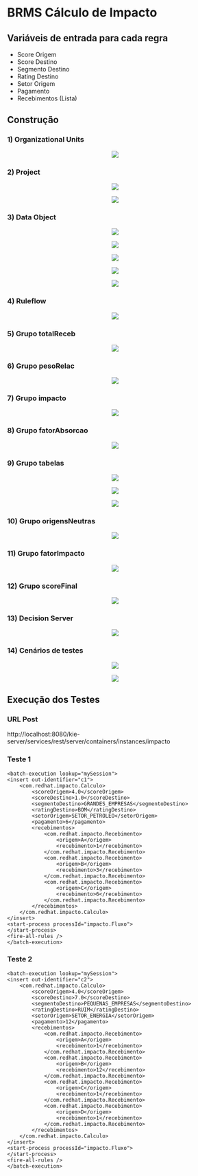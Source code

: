 # BRMS Cálculo de Impacto

## Variáveis de entrada para cada regra
* Score Origem
* Score Destino
* Segmento Destino
* Rating Destino
* Setor Origem
* Pagamento
* Recebimentos (Lista)

## Construção

### 1) Organizational Units
<p align="center"><img src="/images/00.png?raw=true"></p>

### 2) Project
<p align="center"><img src="/images/01.png?raw=true"></p>
<p align="center"><img src="/images/02.png?raw=true"></p>

### 3) Data Object
<p align="center"><img src="/images/03.png?raw=true"></p>
<p align="center"><img src="/images/04.png?raw=true"></p>
<p align="center"><img src="/images/05.png?raw=true"></p>
<p align="center"><img src="/images/06.png?raw=true"></p>
<p align="center"><img src="/images/07.png?raw=true"></p>

### 4) Ruleflow
<p align="center"><img src="/images/18.png?raw=true"></p>

### 5) Grupo totalReceb
<p align="center"><img src="/images/08.png?raw=true"></p>

### 6) Grupo pesoRelac
<p align="center"><img src="/images/16.png?raw=true"></p>

### 7) Grupo impacto
<p align="center"><img src="/images/15.png?raw=true"></p>

### 8) Grupo fatorAbsorcao
<p align="center"><img src="/images/09.png?raw=true"></p>

### 9) Grupo tabelas
<p align="center"><img src="/images/11.png?raw=true"></p>
<p align="center"><img src="/images/12.png?raw=true"></p>
<p align="center"><img src="/images/13.png?raw=true"></p>

### 10) Grupo origensNeutras
<p align="center"><img src="/images/10.png?raw=true"></p>

### 11) Grupo fatorImpacto
<p align="center"><img src="/images/14.png?raw=true"></p>

### 12) Grupo scoreFinal
<p align="center"><img src="/images/17.png?raw=true"></p>

### 13) Decision Server
<p align="center"><img src="/images/19.png?raw=true"></p>

### 14) Cenários de testes
<p align="center"><img src="/images/20.png?raw=true"></p>
<p align="center"><img src="/images/21.png?raw=true"></p>


## Execução dos Testes

### URL Post
http://localhost:8080/kie-server/services/rest/server/containers/instances/impacto

### Teste 1
```
<batch-execution lookup="mySession">
<insert out-identifier="c1">
	<com.redhat.impacto.Calculo>
		<scoreOrigem>4.0</scoreOrigem>
		<scoreDestino>1.0</scoreDestino>
		<segmentoDestino>GRANDES_EMPRESAS</segmentoDestino>
		<ratingDestino>BOM</ratingDestino>
		<setorOrigem>SETOR_PETROLEO</setorOrigem>
		<pagamento>6</pagamento>
		<recebimentos>
			<com.redhat.impacto.Recebimento>
				<origem>A</origem>
				<recebimento>1</recebimento>
			</com.redhat.impacto.Recebimento>
			<com.redhat.impacto.Recebimento>
				<origem>B</origem>
				<recebimento>3</recebimento>
			</com.redhat.impacto.Recebimento>
			<com.redhat.impacto.Recebimento>
				<origem>C</origem>
				<recebimento>6</recebimento>
			</com.redhat.impacto.Recebimento>
		</recebimentos>		
	</com.redhat.impacto.Calculo>
</insert>
<start-process processId="impacto.Fluxo">
</start-process>
<fire-all-rules />
</batch-execution>
```

### Teste 2
```
<batch-execution lookup="mySession">
<insert out-identifier="c2">
	<com.redhat.impacto.Calculo>
		<scoreOrigem>4.0</scoreOrigem>
		<scoreDestino>7.0</scoreDestino>
		<segmentoDestino>PEQUENAS_EMPRESAS</segmentoDestino>
		<ratingDestino>RUIM</ratingDestino>
		<setorOrigem>SETOR_ENERGIA</setorOrigem>
		<pagamento>12</pagamento>
		<recebimentos>
			<com.redhat.impacto.Recebimento>
				<origem>A</origem>
				<recebimento>1</recebimento>
			</com.redhat.impacto.Recebimento>
			<com.redhat.impacto.Recebimento>
				<origem>B</origem>
				<recebimento>12</recebimento>
			</com.redhat.impacto.Recebimento>
			<com.redhat.impacto.Recebimento>
				<origem>C</origem>
				<recebimento>1</recebimento>
			</com.redhat.impacto.Recebimento>
			<com.redhat.impacto.Recebimento>
				<origem>D</origem>
				<recebimento>1</recebimento>
			</com.redhat.impacto.Recebimento>
		</recebimentos>		
	</com.redhat.impacto.Calculo>
</insert>
<start-process processId="impacto.Fluxo">
</start-process>
<fire-all-rules />
</batch-execution>
```


